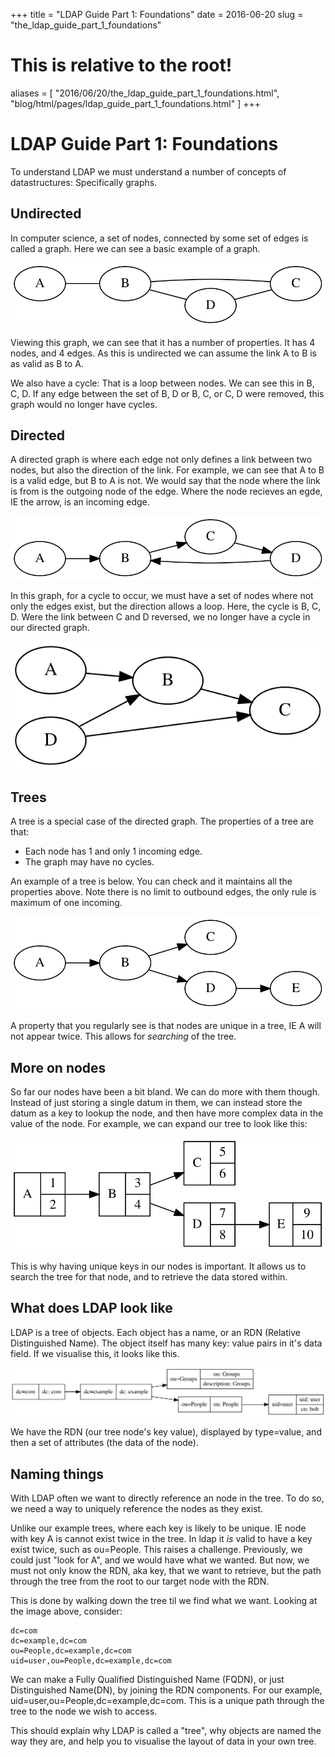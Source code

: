 +++
title = "LDAP Guide Part 1: Foundations"
date = 2016-06-20
slug = "the_ldap_guide_part_1_foundations"
# This is relative to the root!
aliases = [ "2016/06/20/the_ldap_guide_part_1_foundations.html", "blog/html/pages/ldap_guide_part_1_foundations.html" ]
+++

# LDAP Guide Part 1: Foundations

To understand LDAP we must understand a number of concepts of
datastructures: Specifically graphs.

## Undirected

In computer science, a set of nodes, connected by some set of edges is
called a graph. Here we can see a basic example of a graph.

![image](/_static/graph-basic-1.svg)

Viewing this graph, we can see that it has a number of properties. It
has 4 nodes, and 4 edges. As this is undirected we can assume the link A
to B is as valid as B to A.

We also have a cycle: That is a loop between nodes. We can see this in
B, C, D. If any edge between the set of B, D or B, C, or C, D were
removed, this graph would no longer have cycles.

## Directed

A directed graph is where each edge not only defines a link between two
nodes, but also the direction of the link. For example, we can see that
A to B is a valid edge, but B to A is not. We would say that the node
where the link is from is the outgoing node of the edge. Where the node
recieves an egde, IE the arrow, is an incoming edge.

![image](/_static/graph-basic-2.svg)

In this graph, for a cycle to occur, we must have a set of nodes where
not only the edges exist, but the direction allows a loop. Here, the
cycle is B, C, D. Were the link between C and D reversed, we no longer
have a cycle in our directed graph.

![image](/_static/graph-basic-3.svg)

## Trees

A tree is a special case of the directed graph. The properties of a tree
are that:

-   Each node has 1 and only 1 incoming edge.
-   The graph may have no cycles.

An example of a tree is below. You can check and it maintains all the
properties above. Note there is no limit to outbound edges, the only
rule is maximum of one incoming.

![image](/_static/graph-basic-4.svg)

A property that you regularly see is that nodes are unique in a tree, IE
A will not appear twice. This allows for *searching* of the tree.

## More on nodes

So far our nodes have been a bit bland. We can do more with them though.
Instead of just storing a single datum in them, we can instead store the
datum as a key to lookup the node, and then have more complex data in
the value of the node. For example, we can expand our tree to look like
this:

![image](/_static/graph-basic-5.svg)

This is why having unique keys in our nodes is important. It allows us
to search the tree for that node, and to retrieve the data stored
within.

## What does LDAP look like

LDAP is a tree of objects. Each object has a name, or an RDN (Relative
Distinguished Name). The object itself has many key: value pairs in
it\'s data field. If we visualise this, it looks like this.

![image](/_static/graph-basic-6.svg)

We have the RDN (our tree node\'s key value), displayed by type=value,
and then a set of attributes (the data of the node).

## Naming things

With LDAP often we want to directly reference an node in the tree. To do
so, we need a way to uniquely reference the nodes as they exist.

Unlike our example trees, where each key is likely to be unique. IE node
with key A is cannot exist twice in the tree. In ldap it *is* valid to
have a key exist twice, such as ou=People. This raises a challenge.
Previously, we could just \"look for A\", and we would have what we
wanted. But now, we must not only know the RDN, aka key, that we want to
retrieve, but the path through the tree from the root to our target node
with the RDN.

This is done by walking down the tree til we find what we want. Looking
at the image above, consider:

    dc=com
    dc=example,dc=com
    ou=People,dc=example,dc=com
    uid=user,ou=People,dc=example,dc=com

We can make a Fully Qualified Distinguished Name (FQDN), or just
Distinguished Name(DN), by joining the RDN components. For our example,
uid=user,ou=People,dc=example,dc=com. This is a unique path through the
tree to the node we wish to access.

This should explain why LDAP is called a \"tree\", why objects are named
the way they are, and help you to visualise the layout of data in your
own tree.
